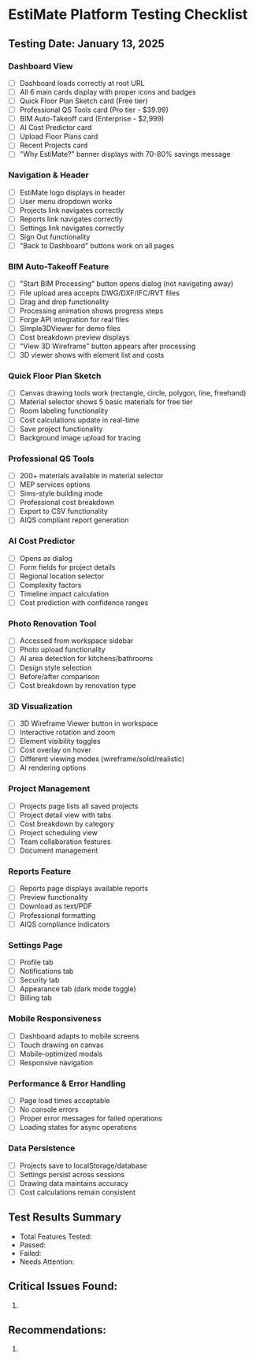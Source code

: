 # EstiMate Platform Testing Checklist
## Testing Date: January 13, 2025

### Dashboard View
- [ ] Dashboard loads correctly at root URL
- [ ] All 6 main cards display with proper icons and badges
- [ ] Quick Floor Plan Sketch card (Free tier)
- [ ] Professional QS Tools card (Pro tier - $39.99)
- [ ] BIM Auto-Takeoff card (Enterprise - $2,999)
- [ ] AI Cost Predictor card
- [ ] Upload Floor Plans card
- [ ] Recent Projects card
- [ ] "Why EstiMate?" banner displays with 70-80% savings message

### Navigation & Header
- [ ] EstiMate logo displays in header
- [ ] User menu dropdown works
- [ ] Projects link navigates correctly
- [ ] Reports link navigates correctly
- [ ] Settings link navigates correctly
- [ ] Sign Out functionality
- [ ] "Back to Dashboard" buttons work on all pages

### BIM Auto-Takeoff Feature
- [ ] "Start BIM Processing" button opens dialog (not navigating away)
- [ ] File upload area accepts DWG/DXF/IFC/RVT files
- [ ] Drag and drop functionality
- [ ] Processing animation shows progress steps
- [ ] Forge API integration for real files
- [ ] Simple3DViewer for demo files
- [ ] Cost breakdown preview displays
- [ ] "View 3D Wireframe" button appears after processing
- [ ] 3D viewer shows with element list and costs

### Quick Floor Plan Sketch
- [ ] Canvas drawing tools work (rectangle, circle, polygon, line, freehand)
- [ ] Material selector shows 5 basic materials for free tier
- [ ] Room labeling functionality
- [ ] Cost calculations update in real-time
- [ ] Save project functionality
- [ ] Background image upload for tracing

### Professional QS Tools
- [ ] 200+ materials available in material selector
- [ ] MEP services options
- [ ] Sims-style building mode
- [ ] Professional cost breakdown
- [ ] Export to CSV functionality
- [ ] AIQS compliant report generation

### AI Cost Predictor
- [ ] Opens as dialog
- [ ] Form fields for project details
- [ ] Regional location selector
- [ ] Complexity factors
- [ ] Timeline impact calculation
- [ ] Cost prediction with confidence ranges

### Photo Renovation Tool
- [ ] Accessed from workspace sidebar
- [ ] Photo upload functionality
- [ ] AI area detection for kitchens/bathrooms
- [ ] Design style selection
- [ ] Before/after comparison
- [ ] Cost breakdown by renovation type

### 3D Visualization
- [ ] 3D Wireframe Viewer button in workspace
- [ ] Interactive rotation and zoom
- [ ] Element visibility toggles
- [ ] Cost overlay on hover
- [ ] Different viewing modes (wireframe/solid/realistic)
- [ ] AI rendering options

### Project Management
- [ ] Projects page lists all saved projects
- [ ] Project detail view with tabs
- [ ] Cost breakdown by category
- [ ] Project scheduling view
- [ ] Team collaboration features
- [ ] Document management

### Reports Feature
- [ ] Reports page displays available reports
- [ ] Preview functionality
- [ ] Download as text/PDF
- [ ] Professional formatting
- [ ] AIQS compliance indicators

### Settings Page
- [ ] Profile tab
- [ ] Notifications tab
- [ ] Security tab
- [ ] Appearance tab (dark mode toggle)
- [ ] Billing tab

### Mobile Responsiveness
- [ ] Dashboard adapts to mobile screens
- [ ] Touch drawing on canvas
- [ ] Mobile-optimized modals
- [ ] Responsive navigation

### Performance & Error Handling
- [ ] Page load times acceptable
- [ ] No console errors
- [ ] Proper error messages for failed operations
- [ ] Loading states for async operations

### Data Persistence
- [ ] Projects save to localStorage/database
- [ ] Settings persist across sessions
- [ ] Drawing data maintains accuracy
- [ ] Cost calculations remain consistent

## Test Results Summary
- Total Features Tested: 
- Passed: 
- Failed: 
- Needs Attention: 

## Critical Issues Found:
1. 

## Recommendations:
1. 